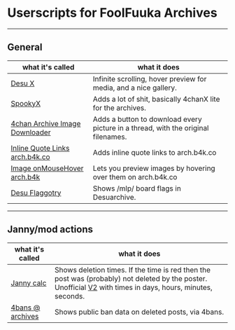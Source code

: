 # Userscripts for FoolFuuka Archives
***
## General
what it's called|what it does
---|---
[Desu X](https://greasyfork.org/en/scripts/483282-desu-x-enhancement-script-for-desuarchive-org) | Infinite scrolling, hover preview for media, and a nice gallery.
[SpookyX](https://github.com/Fiddlekins/SpookyX) | Adds a lot of shit, basically 4chanX lite for the archives.
[4chan Archive Image Downloader](https://greasyfork.org/en/scripts/440266-4chan-archive-image-downloader) | Adds a button to download every picture in a thread, with the original filenames.
[Inline Quote Links arch.b4k.co](https://greasyfork.org/en/scripts/424112-inline-quote-links-arch-b4k-co) | Adds inline quote links to arch.b4k.co
[Image onMouseHover arch.b4k](https://greasyfork.org/en/scripts/424083-image-onmousehover-arch-b4k) | Lets you preview images by hovering over them on arch.b4k.co
[Desu Flaggotry](https://gist.github.com/marktaiwan/da7bedff96b02b1733e41544dff07db2) | Shows /mlp/ board flags in Desuarchive.

***
## Janny/mod actions
what it's called|what it does
---|---
[Janny calc](https://gist.github.com/4chenz/6db47eeb612be24d5ab75628cbf397cf) | Shows deletion times. If the time is red then the post was (probably) not deleted by the poster. Unofficial [V2](https://files.catbox.moe/0t0wcw.txt) with times in days, hours, minutes, seconds.
[4bans @ archives](https://gist.github.com/4chenz/d92d5f974a26a9d6fd5c6adf91db3ca2) | Shows public ban data on deleted posts, via 4bans.